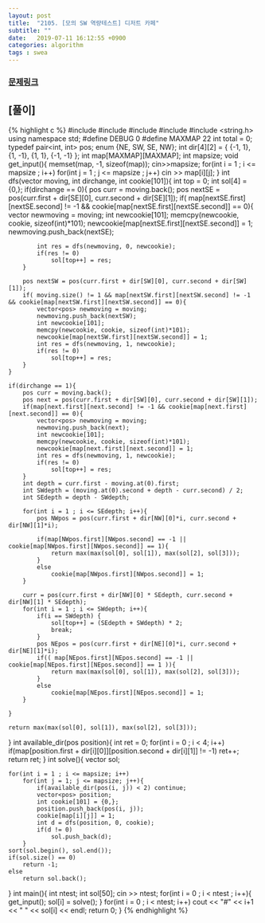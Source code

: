 ```yaml
---
layout: post
title:  "2105. [모의 SW 역량테스트] 디저트 카페"
subtitle: ""
date:   2019-07-11 16:12:55 +0900
categories: algorithm
tags : swea
---
```

### [문제링크]({{"https://swexpertacademy.com/main/code/problem/problemDetail.do?contestProbId=AV5VwAr6APYDFAWu"}})


## [풀이]

{% highlight c %}
#include <iostream>
#include <vector>
#include <utility>
#include <algorithm>
#include <string.h>
using namespace std;
#define DEBUG 0
#define MAXMAP 22
int total = 0;
typedef pair<int, int> pos;
enum {NE, SW, SE, NW};
int dir[4][2] = { {-1, 1}, {1, -1}, {1, 1}, {-1, -1} };
int map[MAXMAP][MAXMAP];
int mapsize;
void get_input(){
	memset(map, -1, sizeof(map));
	cin>>mapsize;
	for(int i = 1 ; i <= mapsize ; i++)
		for(int j = 1 ; j <= mapsize ; j++)
			cin >> map[i][j];
}
int dfs(vector<pos> moving, int dirchange, int cookie[101]){
	int top = 0;
	int sol[4] = {0,};
	if(dirchange == 0){
		pos curr = moving.back();
		pos nextSE = pos(curr.first + dir[SE][0], curr.second + dir[SE][1]);
		if( map[nextSE.first][nextSE.second] != -1 && cookie[map[nextSE.first][nextSE.second]] == 0){
			vector<pos> newmoving = moving;
			int newcookie[101];
			memcpy(newcookie, cookie, sizeof(int)*101);
			newcookie[map[nextSE.first][nextSE.second]] = 1;
			newmoving.push_back(nextSE);

			int res = dfs(newmoving, 0, newcookie);
			if(res != 0)
				sol[top++] = res;
		}

		pos nextSW = pos(curr.first + dir[SW][0], curr.second + dir[SW][1]);
		if( moving.size() != 1 && map[nextSW.first][nextSW.second] != -1 && cookie[map[nextSW.first][nextSW.second]] == 0){
			vector<pos> newmoving = moving;
			newmoving.push_back(nextSW);
			int newcookie[101];
			memcpy(newcookie, cookie, sizeof(int)*101);
			newcookie[map[nextSW.first][nextSW.second]] = 1;
			int res = dfs(newmoving, 1, newcookie);
			if(res != 0)
				sol[top++] = res;
		}
	}

	if(dirchange == 1){
		pos curr = moving.back();
		pos next = pos(curr.first + dir[SW][0], curr.second + dir[SW][1]);
		if(map[next.first][next.second] != -1 && cookie[map[next.first][next.second]] == 0){			
			vector<pos> newmoving = moving;
			newmoving.push_back(next);
			int newcookie[101];
			memcpy(newcookie, cookie, sizeof(int)*101);
			newcookie[map[next.first][next.second]] = 1;
			int res = dfs(newmoving, 1, newcookie);
			if(res != 0)
				sol[top++] = res;
		}
		int depth = curr.first - moving.at(0).first;
		int SWdepth = (moving.at(0).second + depth - curr.second) / 2;
		int SEdepth = depth - SWdepth;
		
		for(int i = 1 ; i <= SEdepth; i++){
			pos NWpos = pos(curr.first + dir[NW][0]*i, curr.second + dir[NW][1]*i);

			if(map[NWpos.first][NWpos.second] == -1 || cookie[map[NWpos.first][NWpos.second]] == 1){ 
				return max(max(sol[0], sol[1]), max(sol[2], sol[3]));
			}
			else
				cookie[map[NWpos.first][NWpos.second]] = 1;
		}
		
		curr = pos(curr.first + dir[NW][0] * SEdepth, curr.second + dir[NW][1] * SEdepth);
		for(int i = 1 ; i <= SWdepth; i++){
			if(i == SWdepth) {
				sol[top++] = (SEdepth + SWdepth) * 2;
				break;
			}
			pos NEpos = pos(curr.first + dir[NE][0]*i, curr.second + dir[NE][1]*i);
			if(( map[NEpos.first][NEpos.second] == -1 || cookie[map[NEpos.first][NEpos.second]] == 1 )){
				return max(max(sol[0], sol[1]), max(sol[2], sol[3]));
			}
			else
				cookie[map[NEpos.first][NEpos.second]] = 1;
		}
		
	}

	return max(max(sol[0], sol[1]), max(sol[2], sol[3]));
}
int available_dir(pos position){
	int ret = 0;
	for(int i = 0 ; i < 4; i++)
		if(map[position.first + dir[i][0]][position.second + dir[i][1]] != -1)
			ret++;
	return ret;
}
int solve(){
	vector<int> sol;

	for(int i = 1 ; i <= mapsize; i++)
		for(int j = 1; j <= mapsize; j++){
			if(available_dir(pos(i, j)) < 2) continue;
			vector<pos> position;
			int cookie[101] = {0,};
			position.push_back(pos(i, j));
			cookie[map[i][j]] = 1;
			int d = dfs(position, 0, cookie);
			if(d != 0)
				sol.push_back(d);
		}
	sort(sol.begin(), sol.end());
	if(sol.size() == 0)
		return -1;
	else
		return sol.back();
}
int main(){
	int ntest;
	int sol[50];
	cin >> ntest;
	for(int i = 0 ; i < ntest ; i++){
		get_input();
		sol[i] = solve();
	}
	for(int i = 0 ; i < ntest; i++)
		cout << "#" << i+1 << " " << sol[i] << endl;
	return 0;
}
{% endhighlight %}